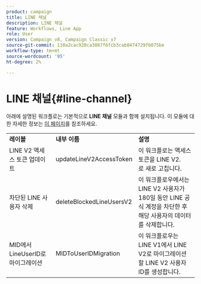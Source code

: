 ```yaml
---
product: campaign
title: LINE 채널
description: LINE 채널
feature: Workflows, Line App
role: User
version: Campaign v8, Campaign Classic v7
source-git-commit: 110a2cac920ca3087f6fcb3cab8474729f6075be
workflow-type: tm+mt
source-wordcount: '95'
ht-degree: 2%

---
```



# LINE 채널{#line-channel}

아래에 설명된 워크플로는 기본적으로 **LINE 채널** 모듈과 함께 설치됩니다. 이 모듈에 대한 자세한 정보는 [이 페이지](../../v8/send/line/line.md)를 참조하세요.

<table> 
 <tbody> 
  <tr> 
   <td> <strong>레이블</strong><br /> </td> 
   <td> <strong>내부 이름</strong><br /> </td> 
   <td> <strong>설명</strong><br /> </td> 
  </tr> 
  <tr> 
   <td> <span class="uicontrol">LINE V2 액세스 토큰 업데이트</span> <br /> </td> 
   <td> <span class="uicontrol">updateLineV2AccessToken</span> <br /> </td> 
   <td> 이 워크플로는 액세스 토큰을 LINE V2.<br />로 새로 고칩니다. </td> 
  </tr> 
  <tr> 
   <td> <span class="uicontrol">차단된 LINE 사용자 삭제</span> <br /> </td> 
   <td> <span class="uicontrol">deleteBlockedLineUsersV2</span> <br /> </td> 
   <td> 이 워크플로우에서는 LINE V2 사용자가 180일 동안 LINE 공식 계정을 차단한 후 해당 사용자의 데이터를 삭제합니다.<br /> </td> 
  </tr> 
  <tr> 
   <td> <span class="uicontrol">MID에서 LineUserID로 마이그레이션</span> <br /> </td> 
   <td> <span class="uicontrol">MIDToUserIDMigration</span> <br /> </td> 
   <td> 이 워크플로우는 LINE V1에서 LINE V2로 마이그레이션할 LINE V2 사용자 ID를 생성합니다.<br /> </td> 
  </tr> 
 </tbody> 
</table>

